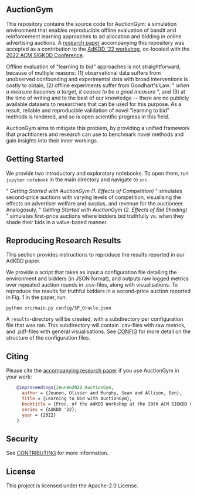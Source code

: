 ## AuctionGym

This repository contains the source code for AuctionGym: a simulation environment that enables reproducible offline evaluation of bandit and reinforcement learning approaches to ad allocation and bidding in online advertising auctions.
A [research paper](https://www.amazon.science/publications/learning-to-bid-with-auctiongym) accompanying this repository was accepted as a contribution to the [AdKDD '22 workshop](https://www.adkdd.org/), co-located with the [2022 ACM SIGKDD Conference](https://kdd.org/kdd2022/index.html).

Offline evaluation of "learning to bid" approaches is not straightforward, because of multiple reasons:
(1) observational data suffers from unobserved confounding and experimental data with broad interventions is costly to obtain,
(2) offline experiments suffer from Goodhart's Law: " *when a measure becomes a target, it ceases to be a good measure* ", and 
(3) at the time of writing and to the best of our knowledge -- there are no publicly available datasets to researchers that can be used for this purpose.
As a result, reliable and reproducible validation of novel "learning to bid" methods is hindered, and so is open scientific progress in this field.

AuctionGym aims to mitigate this problem, by providing a unified framework that practitioners and research can use to benchmark novel methods and gain insights into their inner workings.


## Getting Started

We provide two introductory and exploratory notebooks. To open them, run `jupyter notebook` in the main directory and navigate to `src`.

" *Getting Started with AuctionGym (1. Effects of Competition)* " simulates second-price auctions with varying levels of competition, visualising the effects on advertiser welfare and surplus, and revenue for the auctioneer.
Analogosuly, " *Getting Started with AuctionGym (2. Effects of Bid Shading)* " simulates first-price auctions where bidders bid truthfully vs. when they shade their bids in a value-based manner.


## Reproducing Research Results

This section provides instructions to reproduce the results reported in our AdKDD paper.

We provide a script that takes as input a configuration file detailing the environment and bidders (in JSON format), and outputs raw logged metrics over repeated auction rounds in .csv-files, along with visualisations.
To reproduce the results for truthful bidders in a second-price auction reported in Fig. 1 in the paper, run:

```
python src/main.py config/SP_Oracle.json
```

A `results`-directory will be created, with a subdirectory per configuration file that was ran. This subdirectory will contain .csv-files with raw metrics, and .pdf-files with general visualisations.
See [CONFIG](CONFIG.md) for more detail on the structure of the configuration files.



## Citing


Please cite the [accompanying research paper](https://www.amazon.science/publications/learning-to-bid-with-auctiongym) if you use AuctionGym in your work:

```BibTeX
    @inproceedings{Jeunen2022_AuctionGym,
      author = {Jeunen, Olivier and Murphy, Sean and Allison, Ben},
      title = {Learning to Bid with AuctionGym},
      booktitle = {Proc. of the AdKDD Workshop at the 28th ACM SIGKDD Conference on Knowledge Discovery \& Data Mining},
      series = {AdKDD '22},
      year = {2022}
    }
```

## Security

See [CONTRIBUTING](CONTRIBUTING.md#security-issue-notifications) for more information.

## License

This project is licensed under the Apache-2.0 License.

